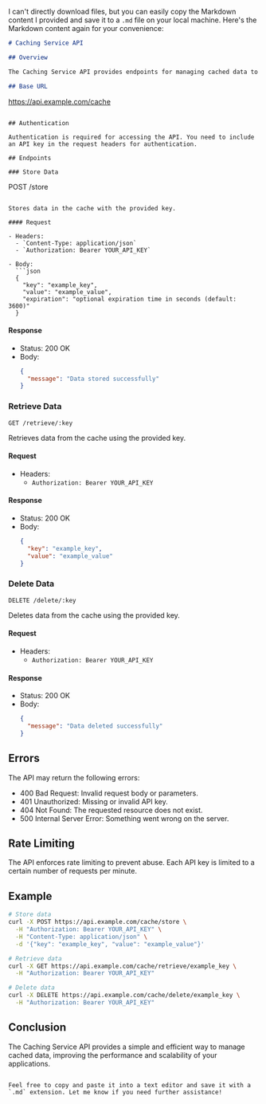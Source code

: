 I can't directly download files, but you can easily copy the Markdown content I provided and save it to a `.md` file on your local machine. Here's the Markdown content again for your convenience:

```markdown
# Caching Service API

## Overview 

The Caching Service API provides endpoints for managing cached data to improve the performance and scalability of your applications. It allows you to store and retrieve data efficiently using key-value pairs.

## Base URL

```
https://api.example.com/cache
```

## Authentication

Authentication is required for accessing the API. You need to include an API key in the request headers for authentication.

## Endpoints

### Store Data

```
POST /store
```

Stores data in the cache with the provided key.

#### Request

- Headers:
  - `Content-Type: application/json`
  - `Authorization: Bearer YOUR_API_KEY`

- Body:
  ```json
  {
    "key": "example_key",
    "value": "example_value",
    "expiration": "optional expiration time in seconds (default: 3600)"
  }
  ```

#### Response

- Status: 200 OK
- Body:
  ```json
  {
    "message": "Data stored successfully"
  }
  ```

### Retrieve Data

```
GET /retrieve/:key
```

Retrieves data from the cache using the provided key.

#### Request

- Headers:
  - `Authorization: Bearer YOUR_API_KEY`

#### Response

- Status: 200 OK
- Body:
  ```json
  {
    "key": "example_key",
    "value": "example_value"
  }
  ```

### Delete Data

```
DELETE /delete/:key
```

Deletes data from the cache using the provided key.

#### Request

- Headers:
  - `Authorization: Bearer YOUR_API_KEY`

#### Response

- Status: 200 OK
- Body:
  ```json
  {
    "message": "Data deleted successfully"
  }
  ```

## Errors

The API may return the following errors:

- 400 Bad Request: Invalid request body or parameters.
- 401 Unauthorized: Missing or invalid API key.
- 404 Not Found: The requested resource does not exist.
- 500 Internal Server Error: Something went wrong on the server.

## Rate Limiting

The API enforces rate limiting to prevent abuse. Each API key is limited to a certain number of requests per minute.

## Example

```bash
# Store data
curl -X POST https://api.example.com/cache/store \
  -H "Authorization: Bearer YOUR_API_KEY" \
  -H "Content-Type: application/json" \
  -d '{"key": "example_key", "value": "example_value"}'

# Retrieve data
curl -X GET https://api.example.com/cache/retrieve/example_key \
  -H "Authorization: Bearer YOUR_API_KEY"

# Delete data
curl -X DELETE https://api.example.com/cache/delete/example_key \
  -H "Authorization: Bearer YOUR_API_KEY"
```

## Conclusion

The Caching Service API provides a simple and efficient way to manage cached data, improving the performance and scalability of your applications.
```

Feel free to copy and paste it into a text editor and save it with a `.md` extension. Let me know if you need further assistance!